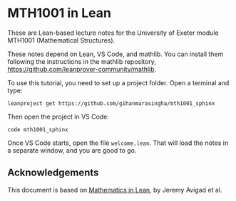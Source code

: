 # MTH1001 in Lean

These are Lean-based lecture notes for the University of Exeter module MTH1001
(Mathematical Structures).

These notes depend on Lean, VS Code, and mathlib.
You can install them following the instructions
in the mathlib repository,
<https://github.com/leanprover-community/mathlib>.

To use this tutorial, you need to set up a project folder.
Open a terminal and type:
```
leanproject get https://github.com/gihanmarasingha/mth1001_sphinx
```
Then open the project in VS Code:
```
code mth1001_sphinx
```
Once VS Code starts, open the file `welcome.lean`.
That will load the notes in a
separate window, and you are good to go.

## Acknowledgements

This document is based on [Mathematics in Lean](https://github.com/leanprover-community/mathematics_in_lean),
by Jeremy Avigad et al.
